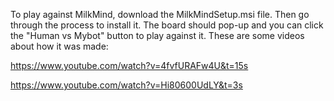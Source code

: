 To play against MilkMind, download the MilkMindSetup.msi file. Then go through the process to install it. The board should pop-up and you can click the "Human vs Mybot" button to play against it. These are some videos about how it was made: 

https://www.youtube.com/watch?v=4fvfURAFw4U&t=15s

https://www.youtube.com/watch?v=Hi80600UdLY&t=3s
